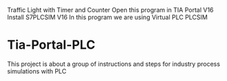 Traffic Light with Timer and Counter 
Open this program in TIA Portal V16
Install S7PLCSIM V16
In this program we are using Virtual PLC PLCSIM

# Tia-Portal-PLC
This project is about a group of instructions
 and steps for industry process simulations with PLC

